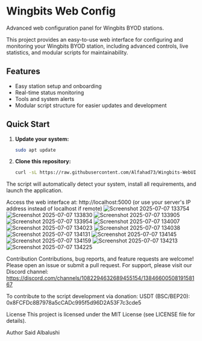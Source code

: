 # Wingbits Web Config

Advanced web configuration panel for Wingbits BYOD stations.

This project provides an easy-to-use web interface for configuring and monitoring your Wingbits BYOD station, including advanced controls, live statistics, and modular scripts for maintainability.

## Features

- Easy station setup and onboarding
- Real-time status monitoring
- Tools and system alerts
- Modular script structure for easier updates and development

## Quick Start

1. **Update your system:**
   ```bash
   sudo apt update
   
2. **Clone this repository:**
   ```bash
   curl -sL https://raw.githubusercontent.com/Alfahad73/Wingbits-WebUI-Config/master/install.sh | sudo bash

   
The script will automatically detect your system, install all requirements, and launch the application.

Access the web interface at: http://localhost:5000
(or use your server's IP address instead of localhost if remote)
![Screenshot 2025-07-07 133754](https://github.com/user-attachments/assets/6d45129e-f7be-45c8-a0b9-2414f9751988)
![Screenshot 2025-07-07 133830](https://github.com/user-attachments/assets/1086884f-0cb2-4cc8-bab9-72ab619fb0ea)
![Screenshot 2025-07-07 133905](https://github.com/user-attachments/assets/a626d1b9-1c47-4f16-85b5-0b5f5c6224b5)
![Screenshot 2025-07-07 133954](https://github.com/user-attachments/assets/b863104b-9e89-4f27-ae01-2e45b9243ca3)
![Screenshot 2025-07-07 134007](https://github.com/user-attachments/assets/56048be7-7657-4a41-b877-75d30d1ea256)
![Screenshot 2025-07-07 134023](https://github.com/user-attachments/assets/7922a563-36b8-4dce-be13-a7b9409b254e)
![Screenshot 2025-07-07 134038](https://github.com/user-attachments/assets/1dc982ee-4c58-488c-b309-59d382dff127)
![Screenshot 2025-07-07 134131](https://github.com/user-attachments/assets/ae2da372-947e-4a36-866b-e583e1dde9ea)
![Screenshot 2025-07-07 134145](https://github.com/user-attachments/assets/03382b31-8309-441c-bfe2-4e52e3b455bd)
![Screenshot 2025-07-07 134159](https://github.com/user-attachments/assets/0f495bb6-dea2-4280-a5cd-2e77d9a43d82)
![Screenshot 2025-07-07 134213](https://github.com/user-attachments/assets/c270cdff-3508-4e81-b411-0dd00eaf5414)
![Screenshot 2025-07-07 134225](https://github.com/user-attachments/assets/70e89d12-6c16-453d-9c1b-413323dcb8a4)




Contribution
Contributions, bug reports, and feature requests are welcome!
Please open an issue or submit a pull request.
For support, please visit our Discord channel:
https://discord.com/channels/1082294632689455154/1384660050819158167

To contribute to the script development via donation:
USDT (BSC/BEP20): 0x8FCFDc8B7978a5cCADc995f5d96D2A53F7c3cde5


License
This project is licensed under the MIT License (see LICENSE file for details).

Author
Said Albalushi
